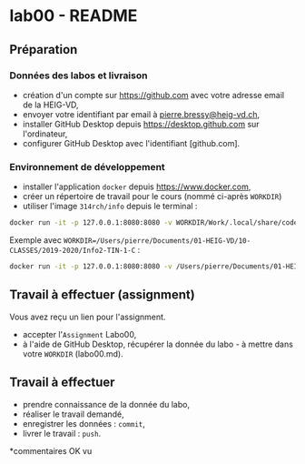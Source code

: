 # lab00 - README

## Préparation

### Données des labos et livraison
- création d'un compte sur https://github.com avec votre adresse email de la HEIG-VD,
- envoyer votre identifiant par email à pierre.bressy@heig-vd.ch,
- installer GitHub Desktop depuis https://desktop.github.com sur l'ordinateur,
- configurer GitHub Desktop avec l'identifiant [github.com].

### Environnement de développement
- installer l'application `docker` depuis https://www.docker.com,
- créer un répertoire de travail pour le cours (nommé ci-après `WORKDIR`) 
- utiliser l'image `314rch/info` depuis le terminal :

```bash
docker run -it -p 127.0.0.1:8080:8080 -v WORKDIR/Work/.local/share/code-server:/home/coder/.local/share/code-server -v WORKDIR/Work/:/home/coder/project 314rch/info:latest
```

Exemple avec `WORKDIR=/Users/pierre/Documents/01-HEIG-VD/10-CLASSES/2019-2020/Info2-TIN-1-C` :

```bash
docker run -it -p 127.0.0.1:8080:8080 -v /Users/pierre/Documents/01-HEIG-VD/10-CLASSES/2019-2020/Info2-TIN-1-C/work/.local/share/code-server:/home/coder/.local/share/code-server -v /Users/pierre/Documents/01-HEIG-VD/10-CLASSES/2019-2020/Info2-TIN-1-C/work/:/home/coder/project 314rch/info:latest
```

## Travail à effectuer (assignment)
Vous avez reçu un lien pour l'assignment.
- accepter l'`Assignment` Labo00,
- à l'aide de GitHub Desktop, récupérer la donnée du labo - à mettre dans votre `WORKDIR` (labo00.md).

## Travail à effectuer
- prendre connaissance de la donnée du labo,
- réaliser le travail demandé,
- enregistrer les données : `commit`,
- livrer le travail : `push`.

*commentaires 
OK vu 